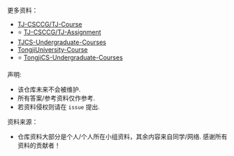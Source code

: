 更多资料：
- [TJ-CSCCG/TJ-Course](https://github.com/TJ-CSCCG/TJCS-Course)
- ⭐ [TJ-CSCCG/TJ-Assignment](https://github.com/TJ-CSCCG/TJCS-Assignment)
- [TJCS-Undergraduate-Courses](https://github.com/zzhuncle/TJCS-Undergraduate-Courses)
- [TongjiUniversity-Course](https://github.com/italas12138/TongjiUniversity-Course)
- ⭐ [TongjiCS-Undergraduate-Courses](https://github.com/youknowwhom/TongjiCS-Undergraduate-Courses)


声明:
- 该仓库未来不会被维护.
- 所有答案/参考资料仅作参考.
- 若资料侵权则请在 `issue` 提出.


资料来源：
- 仓库资料大部分是个人/个人所在小组资料，其余内容来自同学/网络. 感谢所有资料的贡献者！

